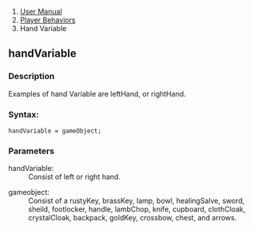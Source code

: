 <ol class="breadcrumb">
  <li><a href="#/docs/contents">User Manual</a></li>
  <li><a href="#/docs/player">Player Behaviors</a></li>
<li class="active">Hand Variable</li>
</ol>

## handVariable

### Description

Examples of hand Variable are leftHand, or rightHand.

### Syntax:

	handVariable = gameObject;

### Parameters

<dl>
  <dt>handVariable:</dt>
  <dd>Consist of left or right hand.</dd>
</dl>

<dl>
  <dt>gameobject:</dt>
  <dd>Consist of a rustyKey, brassKey, lamp, bowl, healingSalve, sword, sheild, footlocker, handle, lambChop, knife, cupboard, clothCloak, crystalCloak, backpack, goldKey, crossbow, chest, and arrows.</dd>
</dl>